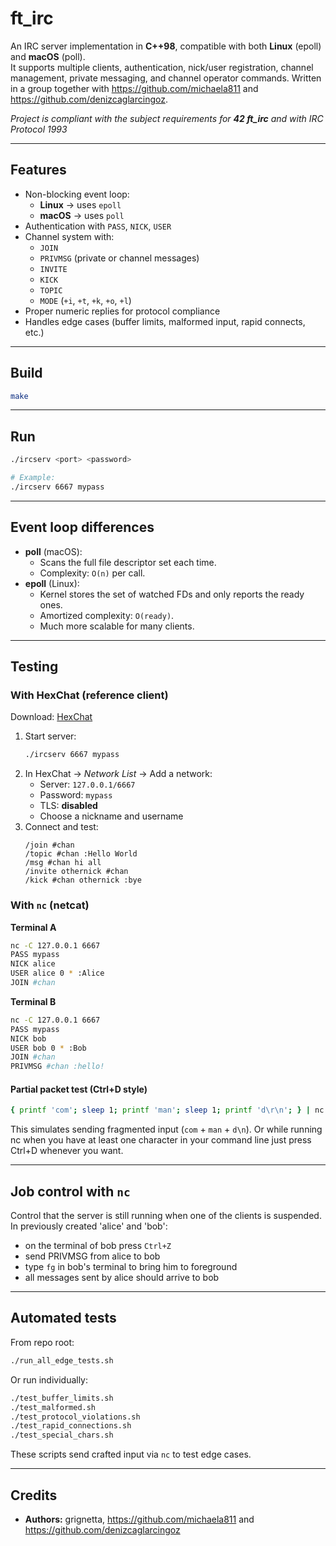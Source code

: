 # ft_irc

An IRC server implementation in **C++98**, compatible with both **Linux** (epoll) and **macOS** (poll).  
It supports multiple clients, authentication, nick/user registration, channel management, private messaging, and channel operator commands.
Written in a group together with https://github.com/michaela811 and https://github.com/denizcaglarcingoz.

*Project is compliant with the subject requirements for **42 ft_irc** and with IRC Protocol 1993*

---

## Features

- Non-blocking event loop:
  - **Linux** → uses `epoll`
  - **macOS** → uses `poll`
- Authentication with `PASS`, `NICK`, `USER`
- Channel system with:
  - `JOIN`
  - `PRIVMSG` (private or channel messages)
  - `INVITE`
  - `KICK`
  - `TOPIC`
  - `MODE` (`+i`, `+t`, `+k`, `+o`, `+l`)
- Proper numeric replies for protocol compliance
- Handles edge cases (buffer limits, malformed input, rapid connects, etc.)

---

## Build

```bash
make
```

---

## Run

```bash
./ircserv <port> <password>

# Example:
./ircserv 6667 mypass
```

---

## Event loop differences

- **poll** (macOS):
  - Scans the full file descriptor set each time.
  - Complexity: `O(n)` per call.
- **epoll** (Linux):
  - Kernel stores the set of watched FDs and only reports the ready ones.
  - Amortized complexity: `O(ready)`.
  - Much more scalable for many clients.

---

## Testing

### With HexChat (reference client)

Download: [HexChat](https://hexchat.github.io/)

1. Start server:
   ```bash
   ./ircserv 6667 mypass
   ```
2. In HexChat → *Network List* → Add a network:
   - Server: `127.0.0.1/6667`
   - Password: `mypass`
   - TLS: **disabled**
   - Choose a nickname and username
3. Connect and test:
   ```
   /join #chan
   /topic #chan :Hello World
   /msg #chan hi all
   /invite othernick #chan
   /kick #chan othernick :bye
   ```

### With `nc` (netcat)

**Terminal A**
```bash
nc -C 127.0.0.1 6667
PASS mypass
NICK alice
USER alice 0 * :Alice
JOIN #chan
```

**Terminal B**
```bash
nc -C 127.0.0.1 6667
PASS mypass
NICK bob
USER bob 0 * :Bob
JOIN #chan
PRIVMSG #chan :hello!
```

#### Partial packet test (Ctrl+D style)

```bash
{ printf 'com'; sleep 1; printf 'man'; sleep 1; printf 'd\r\n'; } | nc -C 127.0.0.1 6667
```

This simulates sending fragmented input (`com` + `man` + `d\n`).
Or while running nc when you have at least one character in your command line just press Ctrl+D whenever you want.

---

## Job control with `nc`

Control that the server is still running when one of the clients is suspended.
In previously created 'alice' and 'bob':
- on the terminal of bob press `Ctrl+Z`
- send PRIVMSG from alice to bob
- type `fg` in bob's terminal to bring him to foreground
- all messages sent by alice should arrive to bob

---

## Automated tests

From repo root:

```bash
./run_all_edge_tests.sh
```

Or run individually:

```bash
./test_buffer_limits.sh
./test_malformed.sh
./test_protocol_violations.sh
./test_rapid_connections.sh
./test_special_chars.sh
```

These scripts send crafted input via `nc` to test edge cases.

---

## Credits
- **Authors:** grignetta, https://github.com/michaela811 and https://github.com/denizcaglarcingoz
